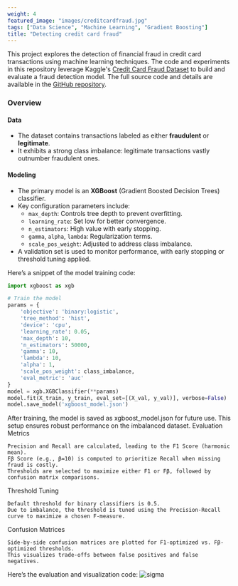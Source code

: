 ```yaml
---
weight: 4
featured_image: "images/creditcardfraud.jpg"
tags: ["Data Science", "Machine Learning", "Gradient Boosting"]
title: "Detecting credit card fraud"
---
```


This project explores the detection of financial fraud in credit card transactions using machine learning techniques. The code and experiments in this repository leverage Kaggle's [Credit Card Fraud Dataset](https://www.kaggle.com/mlg-ulb/creditcardfraud) to build and evaluate a fraud detection model. The full source code and details are available in the [GitHub repository](https://github.com/adamrehmanml/fraud-detection).

### Overview

#### Data
- The dataset contains transactions labeled as either **fraudulent** or **legitimate**.
- It exhibits a strong class imbalance: legitimate transactions vastly outnumber fraudulent ones.

#### Modeling
- The primary model is an **XGBoost** (Gradient Boosted Decision Trees) classifier.
- Key configuration parameters include:
  - `max_depth`: Controls tree depth to prevent overfitting.
  - `learning_rate`: Set low for better convergence.
  - `n_estimators`: High value with early stopping.
  - `gamma`, `alpha`, `lambda`: Regularization terms.
  - `scale_pos_weight`: Adjusted to address class imbalance.
- A validation set is used to monitor performance, with early stopping or threshold tuning applied.

Here’s a snippet of the model training code:

```python
import xgboost as xgb

# Train the model
params = {
    'objective': 'binary:logistic',
    'tree_method': 'hist',
    'device': 'cpu',
    'learning_rate': 0.05,
    'max_depth': 10,
    'n_estimators': 50000,
    'gamma': 10,
    'lambda': 10,
    'alpha': 1,
    'scale_pos_weight': class_imbalance,
    'eval_metric': 'auc'
}
model = xgb.XGBClassifier(**params)
model.fit(X_train, y_train, eval_set=[(X_val, y_val)], verbose=False)
model.save_model('xgboost_model.json')
```

After training, the model is saved as xgboost_model.json for future use. This setup ensures robust performance on the imbalanced dataset.
Evaluation Metrics

    Precision and Recall are calculated, leading to the F1 Score (harmonic mean).
    Fβ Score (e.g., β=10) is computed to prioritize Recall when missing fraud is costly.
    Thresholds are selected to maximize either F1 or Fβ, followed by confusion matrix comparisons.

Threshold Tuning

    Default threshold for binary classifiers is 0.5.
    Due to imbalance, the threshold is tuned using the Precision-Recall curve to maximize a chosen F-measure.

Confusion Matrices

    Side-by-side confusion matrices are plotted for F1-optimized vs. Fβ-optimized thresholds.
    This visualizes trade-offs between false positives and false negatives.

Here’s the evaluation and visualization code:
![sigma](/images/confusion_matrix.png)
